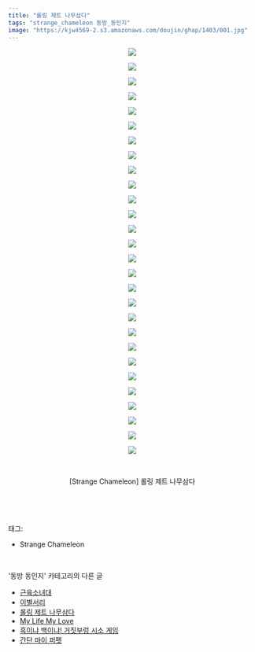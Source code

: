 ```yaml
---
title: "롤링 제트 나무삼다"
tags: "strange_chameleon 동방_동인지"
image: "https://kjw4569-2.s3.amazonaws.com/doujin/ghap/1403/001.jpg"
---
```

<div class="article">
<p style="text-align: center; clear: none; float: none;"><img src="{{ site.imgserver9 }}/ghap/1403/001.jpg"/></p>
<p style="text-align: center; clear: none; float: none;"><img src="{{ site.imgserver9 }}/ghap/1403/002.jpg"/></p>
<p style="text-align: center; clear: none; float: none;"><img src="{{ site.imgserver9 }}/ghap/1403/003.jpg"/></p>
<p style="text-align: center; clear: none; float: none;"><img src="{{ site.imgserver9 }}/ghap/1403/004.jpg"/></p>
<p style="text-align: center; clear: none; float: none;"><img src="{{ site.imgserver9 }}/ghap/1403/005.jpg"/></p>
<p style="text-align: center; clear: none; float: none;"><img src="{{ site.imgserver9 }}/ghap/1403/006.jpg"/></p>
<p style="text-align: center; clear: none; float: none;"><img src="{{ site.imgserver9 }}/ghap/1403/007.jpg"/></p>
<p style="text-align: center; clear: none; float: none;"><img src="{{ site.imgserver9 }}/ghap/1403/008.jpg"/></p>
<p style="text-align: center; clear: none; float: none;"><img src="{{ site.imgserver9 }}/ghap/1403/009.jpg"/></p>
<p style="text-align: center; clear: none; float: none;"><img src="{{ site.imgserver9 }}/ghap/1403/010.jpg"/></p>
<p style="text-align: center; clear: none; float: none;"><img src="{{ site.imgserver9 }}/ghap/1403/011.jpg"/></p>
<p style="text-align: center; clear: none; float: none;"><img src="{{ site.imgserver9 }}/ghap/1403/012.jpg"/></p>
<p style="text-align: center; clear: none; float: none;"><img src="{{ site.imgserver9 }}/ghap/1403/013.jpg"/></p>
<p style="text-align: center; clear: none; float: none;"><img src="{{ site.imgserver9 }}/ghap/1403/014.jpg"/></p>
<p style="text-align: center; clear: none; float: none;"><img src="{{ site.imgserver9 }}/ghap/1403/015.jpg"/></p>
<p style="text-align: center; clear: none; float: none;"><img src="{{ site.imgserver9 }}/ghap/1403/016.jpg"/></p>
<p style="text-align: center; clear: none; float: none;"><img src="{{ site.imgserver9 }}/ghap/1403/017.jpg"/></p>
<p style="text-align: center; clear: none; float: none;"><img src="{{ site.imgserver9 }}/ghap/1403/018.jpg"/></p>
<p style="text-align: center; clear: none; float: none;"><img src="{{ site.imgserver9 }}/ghap/1403/019.jpg"/></p>
<p style="text-align: center; clear: none; float: none;"><img src="{{ site.imgserver9 }}/ghap/1403/020.jpg"/></p>
<p style="text-align: center; clear: none; float: none;"><img src="{{ site.imgserver9 }}/ghap/1403/021.jpg"/></p>
<p style="text-align: center; clear: none; float: none;"><img src="{{ site.imgserver9 }}/ghap/1403/022.jpg"/></p>
<p style="text-align: center; clear: none; float: none;"><img src="{{ site.imgserver9 }}/ghap/1403/023.jpg"/></p>
<p style="text-align: center; clear: none; float: none;"><img src="{{ site.imgserver9 }}/ghap/1403/024.jpg"/></p>
<p style="text-align: center; clear: none; float: none;"><img src="{{ site.imgserver9 }}/ghap/1403/025.jpg"/></p>
<p style="text-align: center; clear: none; float: none;"><img src="{{ site.imgserver9 }}/ghap/1403/026.jpg"/></p>
<p style="text-align: center; clear: none; float: none;"><img src="{{ site.imgserver9 }}/ghap/1403/027.jpg"/></p>
<p style="text-align: center; clear: none; float: none;"><img src="{{ site.imgserver9 }}/ghap/1403/028.jpg"/></p>
<p style="text-align: center; clear: none; float: none;"><br/></p>
<p style="text-align: center; clear: none; float: none;">[Strange Chameleon] 롤링 제트 나무삼다</p>
<p><br/></p>
</div><br/>
<div class="tagTrail">
<p>태그: </p>
<ul>
<li>Strange Chameleon</li>
</ul>
</div><br/>
<div class="another">
<p>'동방 동인지' 카테고리의 다른 글</p>
<ul>
<li><a href="/ghap_1405">근육소녀대</a></li>
<li><a href="/ghap_1404">이별서리</a></li>
<li><a href="/ghap_1403">롤링 제트 나무삼다</a></li>
<li><a href="/ghap_1402">My Life My Love</a></li>
<li><a href="/ghap_1401">흑이냐 백이냐! 거짓부렁 시소 게임</a></li>
<li><a href="/ghap_1400">간단 마이 퍼펫</a></li>
</ul>
</div><br/>
<div class="cb_module cb_fluid">
<div class="cb_wrt cb_profile">
</div><!-- commentList close -->
</div><br/>
